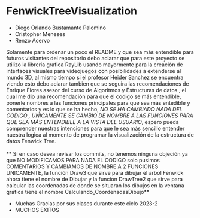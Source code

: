# FenwickTreeVisualization
- Diego Orlando Bustamante Palomino
- Cristopher Meneses
- Renzo Acervo

Solamente para ordenar un poco el README y que sea más entendible para futuros visitantes del repositorio debo aclarar que para este proyecto se utilizo la libreria grafica RayLib usando mayormente para la creación de interfaces visuales para videojuegos con posibilidades a extenderse al mundo 3D, al mismo tiempo si el profesor Heider Sanchez se encuentra viendo esto debo aclarar tambien que se seguira las recomendaciones de Enrique Flores asesor del curso de Algoritmos y Estructuras de datos , el cual me dio una recomendación para que el codigo se más entendible, ponerle nombres a las funciones principales para que sea más entedible y comentarios y es lo que se ha hecho, *NO SE HA CAMBIADO NADA DEL CODIGO , UNICAMENTE SE CAMBIO DE NOMBRE A LAS FUNCIONES PARA QUE SEA MÁS ENTENDIBLE A LA VISTA DEL USUARIO*, espero pueda comprender nuestras intenciones para que le sea más sencillo entender nuestra logica al momento de programar la visualización de la estructura de datos Fenwick Tree.\
\
** Si en caso desea revisar los commits, no tenemos ninguna objeción ya que NO MODIFICAMOS PARA NADA EL CODIGO solo pusimos COMENTARIOS Y CAMBIAMOS DE NOMBRE A 2 FUNCIONES UNICAMENTE, la función Draw3 que sirve para dibujar el arbol Fenwick ahora tiene el nombre de Dibujar y la funcion DrawTree2 que sirve para calcular las coordenadas de donde se situaran los dibujos en la ventana gráfica tiene el nombre Calculando_CoordenadasDibujo**

- Muchas Gracias por sus clases durante este ciclo 2023-2
- MUCHOS EXITOS
